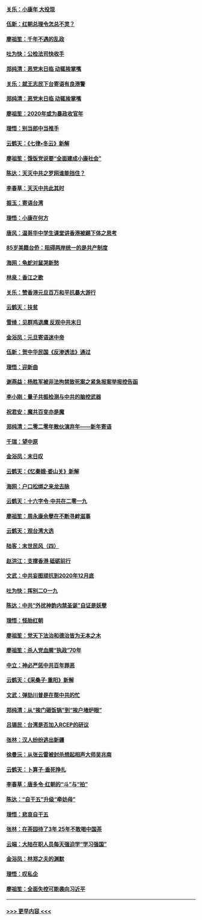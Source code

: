 #### [关乐：小康年 大役现](../pages/nsc993/n11774213.md?t=01071955) 
#### [伍新：红朝总理令怎总不灵？](../pages/nsc993/n11770813.md?t=01071955) 
#### [廖祖笙：千年不遇的乱政](../pages/nsc993/n11770373.md?t=01071955) 
#### [吐为快：公检法司快收手](../pages/nsc993/n11770359.md?t=01071955) 
#### [郑纯清：恶党末日临 动辄挨掌嘴](../pages/nsc993/n11769912.md?t=01071955) 
#### [关乐：就王志民下台寄语有良港警](../pages/nsc993/n11769903.md?t=01071955) 
#### [郑纯清：恶党末日临 动辄挨掌嘴](../pages/nsc993/n11769356.md?t=01071955) 
#### [廖祖笙：2020年或为暴政收官年](../pages/nsc993/n11768216.md?t=01071955) 
#### [理悟：别当郎中当推手](../pages/nsc993/n11768243.md?t=01071955) 
#### [云鹤天：《七律▪冬云》新解](../pages/nsc993/n11768204.md?t=01071955) 
#### [廖祖笙：饿饭党说要“全面建成小康社会”](../pages/nsc993/n11767482.md?t=01071955) 
#### [陈达：天灭中共之罗网谁能挡住？](../pages/nsc993/n11767465.md?t=01071955) 
#### [李春草：天灭中共此其时](../pages/nsc993/n11767452.md?t=01071955) 
#### [振玉：寄语台湾](../pages/nsc993/n11767432.md?t=01071955) 
#### [理悟：小康在何方](../pages/nsc993/n11767394.md?t=01071955) 
#### [唐风：温哥华中学生课堂讲香港被踢下体之思考](../pages/nsc993/n11766848.md?t=01071955) 
#### [85岁美籍台侨：阻碍两岸统一的是共产制度](../pages/nsc993/n11765043.md?t=01071955) 
#### [海网：龟蛇对鼠哭新愁](../pages/nsc993/n11764895.md?t=01071955) 
#### [林泉：香江之歌](../pages/nsc993/n11764415.md?t=01071955) 
#### [关乐：赞香港元旦百万和平抗暴大游行](../pages/nsc993/n11764382.md?t=01071955) 
#### [云鹤天：扶贫](../pages/nsc993/n11764245.md?t=01071955) 
#### [雪绮：见群鸡退鹰  反观中共末日](../pages/nsc993/n11762112.md?t=01071955) 
#### [金浴凤：元旦寄语迷中帝](../pages/nsc993/n11761788.md?t=01071955) 
#### [伍新：贺中华民国《反渗透法》通过](../pages/nsc993/n11761994.md?t=01071955) 
#### [理悟：迎新曲](../pages/nsc993/n11761152.md?t=01071955) 
#### [谢燕益：杨胜军被非法拘禁致死案之紧急报案举报控告函](../pages/nsc993/n11756134.md?t=01071955) 
#### [李小刚：量子共振检测与中共的脑控武器](../pages/nsc993/n11754518.md?t=01071955) 
#### [祝君安：魔共百变亦是魔](../pages/nsc993/n11754469.md?t=01071955) 
#### [郑纯清：二零二零年散伙演弃年——新年寄语](../pages/nsc993/n11754195.md?t=01071955) 
#### [千瑞：望中原](../pages/nsc993/n11754159.md?t=01071955) 
#### [金浴凤：末日叹](../pages/nsc993/n11752359.md?t=01071955) 
#### [云鹤天：《忆秦娥‧娄山关》新解](../pages/nsc993/n11752348.md?t=01071955) 
#### [海网：户口松绑之来龙去脉](../pages/nsc993/n11752328.md?t=01071955) 
#### [云鹤天：十六字令‧中共在二零一九](../pages/nsc993/n11752305.md?t=01071955) 
#### [廖祖笙：周永康余孽在不断寻衅滋事](../pages/nsc993/n11751013.md?t=01071955) 
#### [云鹤天：观台湾大选](../pages/nsc993/n11751007.md?t=01071955) 
#### [陆客：末世民风（四）](../pages/nsc993/n11749203.md?t=01071955) 
#### [赵洪江：支撑香港 砥砺前行](../pages/nsc993/n11748482.md?t=01071955) 
#### [文武：中共妄图顽抗到2020年12月底](../pages/nsc993/n11748446.md?t=01071955) 
#### [吐为快：挥别二O一九](../pages/nsc993/n11748411.md?t=01071955) 
#### [陈达：中共“外扰神韵内禁圣诞”自证是妖孽](../pages/nsc993/n11748226.md?t=01071955) 
#### [理悟：怪胎红朝](../pages/nsc993/n11748206.md?t=01071955) 
#### [廖祖笙：党天下法治和德治皆为无本之木](../pages/nsc993/n11748135.md?t=01071955) 
#### [廖祖笙：杀人党血腥“执政”70年](../pages/nsc993/n11745144.md?t=01071955) 
#### [中立：神必严惩中共百年罪恶](../pages/nsc993/n11744970.md?t=01071955) 
#### [云鹤天：《采桑子‧重阳》新解](../pages/nsc993/n11744948.md?t=01071955) 
#### [文武：弹劾川普是在帮中共的忙](../pages/nsc993/n11744758.md?t=01071955) 
#### [郑纯清：从“挨门砸饭锅”到“挨户堵炉眼”](../pages/nsc993/n11744745.md?t=01071955) 
#### [吕锡民：台湾是否加入RCEP的研议](../pages/nsc993/n11744701.md?t=01071955) 
#### [张林：汉人纷纷逃出新疆](../pages/nsc993/n11743530.md?t=01071955) 
#### [徐曼沅：从张云雷被封杀想起相声大师吴兆南](../pages/nsc993/n11741816.md?t=01071955) 
#### [云鹤天：卜算子‧垂死挣扎](../pages/nsc993/n11739956.md?t=01071955) 
#### [李春草：唐多令‧红朝的“斗”与“拍”](../pages/nsc993/n11739830.md?t=01071955) 
#### [陈达：“自干五”升级“牵妨母”](../pages/nsc993/n11739724.md?t=01071955) 
#### [理悟：悲哀自干五](../pages/nsc993/n11739547.md?t=01071955) 
#### [张林：在茶园待了3年 25年不敢喝中国茶](../pages/nsc993/n11739240.md?t=01071955) 
#### [云端：大陆在职人员每天强迫学“学习强国”](../pages/nsc993/n11738735.md?t=01071955) 
#### [金浴凤：林郑之夫的渊默](../pages/nsc993/n11737735.md?t=01071955) 
#### [理悟：叹私企](../pages/nsc993/n11737715.md?t=01071955) 
#### [廖祖笙：全面失控可能袭向习近平](../pages/nsc993/n11737704.md?t=01071955) 

----
#### [ >>> 更早内容 <<< ](../indexes/nsc993-earlier.md)
